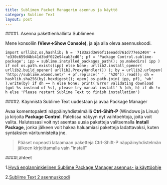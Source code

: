 ```yaml
---
title: Sublimen Packet Managerin asennus ja käyttö
category: Sublime Text
layout: post
---
```


####1. Asenna pakettienhallinta Sublimeen

Mene konsoliin **(View->Show Console)**, ja aja alla oleva asennuskoodi.

``import urllib2,os,hashlib; h = '7183a2d3e96f11eeadd761d777e62404' + 'e330c659d4bb41d3bdf022e94cab3cd0'; pf = 'Package Control.sublime-package'; ipp = sublime.installed_packages_path(); os.makedirs( ipp ) if not os.path.exists(ipp) else None; urllib2.install_opener( urllib2.build_opener( urllib2.ProxyHandler()) ); by = urllib2.urlopen( 'http://sublime.wbond.net/' + pf.replace(' ', '%20')).read(); dh = hashlib.sha256(by).hexdigest(); open( os.path.join( ipp, pf), 'wb' ).write(by) if dh == h else None; print('Error validating download (got %s instead of %s), please try manual install' % (dh, h) if dh != h else 'Please restart Sublime Text to finish installation')``


####2. Käynnistä Sublime Text uudestaan ja avaa Package Manager

Avaa komentopaletti näppäinyhdistelmällä **Ctrl-Shift-P** (Windows ja Linux) ja kirjoita **Package Control**.
Paletissa näkyyn nyt vaihtoehtoja, joita voit valita. Halutessasi voit nyt asentaa uusia paketteja valitsemalla **Install Package**, jonka jälkeen voit hakea haluamiasi paketteja ladattavaksi, kuten syntaksien väritunnisteita jne.

> Pääset nopeasti lataamaan paketteja Ctrl-Shift-P näppäinyhdistelmän jälkeen kirjoittamalla vain "install"


####Lähteet

1.[Hyvä englanninkielinen Sublime Package Manager asennus- ja käyttöohje](http://www.granneman.com/webdev/editors/sublime-text/packages/how-to-install-and-use-package-control/)

2.[Sublime Text 2 asennuskoodi](https://sublime.wbond.net/installation#st2)
